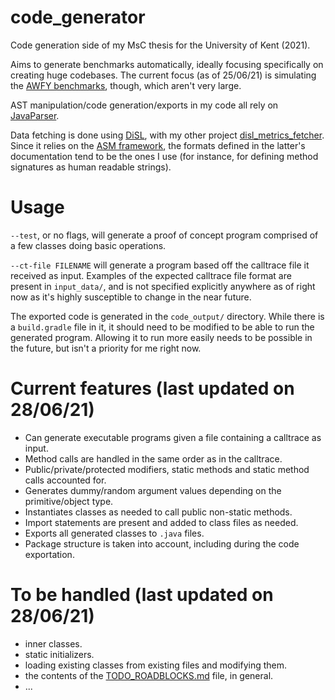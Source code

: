 # code_generator
Code generation side of my MsC thesis for the University of Kent (2021).

Aims to generate benchmarks automatically, ideally focusing specifically on creating huge codebases.
The current focus (as of 25/06/21) is simulating the [AWFY benchmarks](https://github.com/smarr/are-we-fast-yet), though,
which aren't very large.

AST manipulation/code generation/exports in my code all rely on [JavaParser](https://github.com/javaparser/javaparser).

Data fetching is done using [DiSL](https://gitlab.ow2.org/disl/disl), with my other project 
[disl_metrics_fetcher](https://github.com/OctaveLarose/disl_metrics_fetcher). 
Since it relies on the [ASM framework](https://asm.ow2.io/), the formats defined in the latter's documentation
tend to be the ones I use (for instance, for defining method signatures as human readable strings).

# Usage
`--test`, or no flags, will generate a proof of concept program comprised of a few classes
doing basic operations.

`--ct-file FILENAME` will generate a program based off the calltrace file it received as input. 
Examples of the expected calltrace file format are present in `input_data/`, 
and is not specified explicitly anywhere as of right now as it's highly susceptible to change in the near future.

The exported code is generated in the `code_output/` directory. 
While there is a `build.gradle` file in it, it should need to be modified to be able to run the generated program. 
Allowing it to run more easily needs to be possible in the future, 
but isn't a priority for me right now.

# Current features (last updated on 28/06/21)

- Can generate executable programs given a file containing a calltrace as input.
- Method calls are handled in the same order as in the calltrace.
- Public/private/protected modifiers, static methods and static method calls accounted for.
- Generates dummy/random argument values depending on the primitive/object type.
- Instantiates classes as needed to call public non-static methods.
- Import statements are present and added to class files as needed.
- Exports all generated classes to `.java` files.
- Package structure is taken into account, including during the code exportation.


# To be handled (last updated on 28/06/21)

- inner classes.
- static initializers.
- loading existing classes from existing files and modifying them.
- the contents of the [TODO_ROADBLOCKS.md](./TODO_ROADBLOCKS.md) file, in general.
- ...
